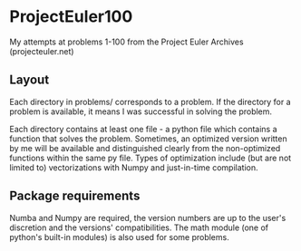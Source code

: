 # ProjectEuler100
My attempts at problems 1-100 from the Project Euler Archives (projecteuler.net) 

## Layout
Each directory in problems/ corresponds to a problem. If the directory for a problem is available, it means I was successful in solving the problem.

Each directory contains at least one file - a python file which contains a function that solves the problem. Sometimes, an optimized version written by me 
will be available and distinguished clearly from the non-optimized functions within the same py file. Types of optimization include (but are not limited to) vectorizations with Numpy and just-in-time compilation.

## Package requirements
Numba and Numpy are required, the version numbers are up to the user's discretion and the versions' compatibilities. The math module (one of python's built-in modules) is also used for some problems.
